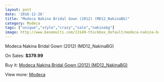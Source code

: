 ```yaml
---
layout: post
date: '2016-12-26'
title: "Modeca Nakina Bridal Gown (2012) (MD12_NakinaBG)"
category: Modeca
tags: ["unique","style","crazy","sale","nakinabg"]
image: http://www.benemulti.com/13149-thickbox_default/modeca-nakina-bridal-gown-2012-md12nakinabg.jpg
---
```

Modeca Nakina Bridal Gown (2012) (MD12_NakinaBG)

On Sales: **$379.99**
<a href="https://www.benemulti.com/en/modeca/4956-modeca-nakina-bridal-gown-2012-md12nakinabg.html"><amp-img layout="responsive" width="600" height="600" src="//www.benemulti.com/13149-thickbox_default/modeca-nakina-bridal-gown-2012-md12nakinabg.jpg" alt="Modeca Nakina Bridal Gown (2012) (MD12_NakinaBG) 0" /></a>
<a href="https://www.benemulti.com/en/modeca/4956-modeca-nakina-bridal-gown-2012-md12nakinabg.html"><amp-img layout="responsive" width="600" height="600" src="//www.benemulti.com/13150-thickbox_default/modeca-nakina-bridal-gown-2012-md12nakinabg.jpg" alt="Modeca Nakina Bridal Gown (2012) (MD12_NakinaBG) 1" /></a>

Buy it: [Modeca Nakina Bridal Gown (2012) (MD12_NakinaBG)](https://www.benemulti.com/en/modeca/4956-modeca-nakina-bridal-gown-2012-md12nakinabg.html "Modeca Nakina Bridal Gown (2012) (MD12_NakinaBG)")

View more: [Modeca](https://www.benemulti.com/en/45-modeca "Modeca")